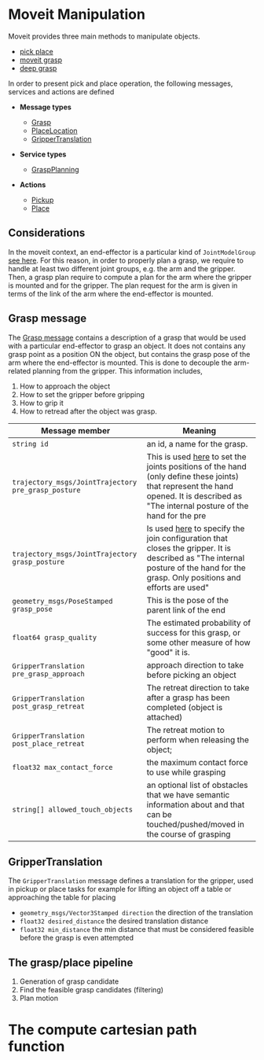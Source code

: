 # Moveit Manipulation

Moveit provides three main methods to manipulate objects.

- [pick place](https://ros-planning.github.io/moveit_tutorials/doc/pick_place/pick_place_tutorial.html)
- [moveit grasp](https://ros-planning.github.io/moveit_tutorials/doc/moveit_grasps/moveit_grasps_tutorial.html)
- [deep grasp](https://ros-planning.github.io/moveit_tutorials/doc/moveit_deep_grasps/moveit_deep_grasps_tutorial.html)

In order to present pick and place operation, the following messages, services and actions are defined

- **Message types**
    - [Grasp](http://docs.ros.org/en/noetic/api/moveit_msgs/html/msg/Grasp.html)
    - [PlaceLocation](http://docs.ros.org/en/noetic/api/moveit_msgs/html/msg/PlaceLocation.html)
    - [GripperTranslation](http://docs.ros.org/en/noetic/api/moveit_msgs/html/msg/GripperTranslation.html)

- **Service types**
    - [GraspPlanning](http://docs.ros.org/en/noetic/api/moveit_msgs/html/srv/GraspPlanning.html)

- **Actions**
    - [Pickup](http://docs.ros.org/en/noetic/api/moveit_msgs/html/action/Pickup.html)
    - [Place](http://docs.ros.org/en/noetic/api/moveit_msgs/html/action/Place.html)


## Considerations

In the moveit context, an end-effector is a particular kind of `JointModelGroup` [see here](https://github.com/ros-planning/moveit/blob/55aee7130851654fa198745649465a4a1c386fc4/moveit_core/robot_model/include/moveit/robot_model/joint_model_group.h#L68).
For this reason, in order to properly plan a grasp, we require to handle at least two different joint groups, e.g. the arm and the gripper.
Then, a grasp plan require to compute a plan  for the arm where the gripper is mounted and for the gripper.
The plan request for the arm is given in terms of the link of the arm where the end-effector is mounted.

## Grasp message

The [Grasp message](http://docs.ros.org/en/noetic/api/moveit_msgs/html/msg/Grasp.html) contains a description of a grasp that would be used with a particular end-effector to grasp an object.
It does not contains any grasp point as a position ON the object, but contains the grasp pose of the arm where the end-effector is mounted.
This is done to decouple the arm-related planning from the gripper.
This information includes,
1. How to approach the object
3. How to set the gripper before gripping
4. How to grip it
5. How to retread after the object was grasp.

| Message member | Meaning |
| -------------- | ------- |
| `string id`  | an id, a name for the grasp.|
| `trajectory_msgs/JointTrajectory pre_grasp_posture` | This is used [here](https://github.com/ros-planning/moveit_tutorials/blob/9e2622861cf9e4373b93169a4a7bb853ed3b04d3/doc/pick_place/src/pick_place_tutorial.cpp#L124) to set the joints positions of the hand (only define these joints) that represent the hand opened. It is described as "The internal posture of the hand for the pre|grasp. Only positions are used"|
| `trajectory_msgs/JointTrajectory grasp_posture` |Is used [here](https://github.com/ros-planning/moveit_tutorials/blob/9e2622861cf9e4373b93169a4a7bb853ed3b04d3/doc/pick_place/src/pick_place_tutorial.cpp#L130) to specify the join configuration that closes the gripper. It is described as "The internal posture of the hand for the grasp. Only positions and efforts are used"|
| `geometry_msgs/PoseStamped grasp_pose` | This is the pose of the parent link of the end|effector, **not actually the pose of any link in the end|effector**.|
| `float64 grasp_quality` | The estimated probability of success for this grasp, or some other measure of how "good" it is.|
| `GripperTranslation pre_grasp_approach` | approach direction to take before picking an object|
| `GripperTranslation post_grasp_retreat` | The retreat direction to take after a grasp has been completed (object is attached)|
| `GripperTranslation post_place_retreat` | The retreat motion to perform when releasing the object;|
| `float32 max_contact_force` | the maximum contact force to use while grasping|
| `string[] allowed_touch_objects` | an optional list of obstacles that we have semantic information about and that can be touched/pushed/moved in the course of grasping|

## GripperTranslation

The `GripperTranslation` message defines a translation for the gripper, used in pickup or place tasks  for example for lifting an object off a table or approaching the table for placing

- `geometry_msgs/Vector3Stamped direction` the direction of the translation
- `float32 desired_distance` the desired translation distance
- `float32 min_distance` the min distance that must be considered feasible before the grasp is even attempted

## The grasp/place pipeline

1. Generation of grasp candidate
2. Find the feasible grasp candidates (filtering)
3. Plan motion



# The compute cartesian path function
